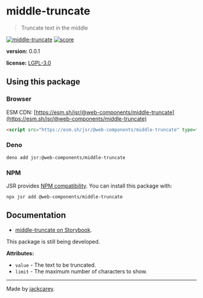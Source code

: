 # middle-truncate

> Truncate text in the middle

[![middle-truncate](https://jsr.io/badges/@web-components/middle-truncate)](https://jsr.io/@web-components/middle-truncate) [![score](https://jsr.io/badges/@web-components/middle-truncate/score)](https://jsr.io/@web-components/middle-truncate/score)

**version:** 0.0.1

**license:** [LGPL-3.0](https://www.tldrlegal.com/search?query=LGPL-3.0)

## Using this package

### Browser

ESM CDN: [https://esm.sh/jsr/@web-components/middle-truncate](https://esm.sh/jsr/@web-components/middle-truncate)

```html
<script src="https://esm.sh/jsr/@web-components/middle-truncate" type="module"></script>
```

### Deno

```
deno add jsr:@web-components/middle-truncate
```

### NPM

JSR provides [NPM compatibility](https://jsr.io/docs/npm-compatibility). You can install this package with:

```
npx jsr add @web-components/middle-truncate
```

## Documentation

-   [middle-truncate on Storybook](https://jackcarey.co.uk/web-components/storybook-static/?path=/docs/about--all-stories).

This package is still being developed.

**Attributes:**

-   `value` - The text to be truncated.
-   `limit` - The maximum number of characters to show.


---

Made by [jackcarey](https://jackcarey.co.uk).
